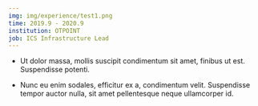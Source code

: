 ```yaml
---
img: img/experience/test1.png
time: 2019.9 - 2020.9
institution: OTPOINT
job: ICS Infrastructure Lead
---
```


- Ut dolor massa, mollis suscipit condimentum sit amet, finibus ut est. Suspendisse potenti.

- Nunc eu enim sodales, efficitur ex a, condimentum velit. Suspendisse tempor auctor nulla, sit amet pellentesque neque ullamcorper id.
